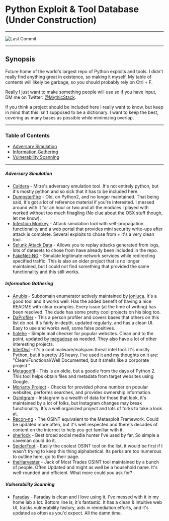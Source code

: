 # Python Exploit & Tool Database (Under Construction)
___
![Last Commit](https://img.shields.io/github/last-commit/MythicStack/Python-Security-Tool-Database)
___
## Synopsis
 Future home of the world's largest repo of Python exploits and tools. I didn't really find anything great in existence, so making it myself. My table of contents will likely be garbage, so you should probably rely on Ctrl + F.
 
 Really I just want to make something people will use so if you have input, DM me on Twitter: [@MythicStack](https://www.twitter.com/MythicStack). 
 
 If you think a project should be included here I really want to know, but keep in mind that this isn't supposed to be a dictionary. I want to keep the best, covering as many bases as possible while minimizing overlap.

___

### Table of Contents

 - [Adversary Simulation](#adversary-simulation)
 - [Information  Gathering](#information-gathering)
 - [Vulnerability Scanning](#vulnerability-scanning)

___


##### Adversary Simulation

- [Caldera](https://github.com/mitre/caldera) - Mitre's adversary emulation tool. It's not entirely python, but it's mostly python and so sick that it has to be included here.
- [DumpsterFire](https://github.com/TryCatchHCF/DumpsterFire) - Old, on Python2, and no longer maintained. That being said, it's got a lot of reference material if you're interested. I messed around with it for an hour or two and all the modules I played with worked without too much finagling (No clue about the OSX stuff though, let me know).
- [Infection Monkey](https://github.com/guardicore/monkey) - Attack simulation tool with self-propagation functionality and a web portal that provides mini security write-ups after attack is complete. Several exploits to chose from + it's a very clean tool.
- [Splunk Attack Data](https://github.com/splunk/attack_data) - Allows you to replay attacks generated from logs, lots of datasets to chose from have already been included in the repo. 
- [FakeNet-NG](https://github.com/mandiant/flare-fakenet-ng) - Simulate legitimate network services while redirecting specified traffic. This is also an older project that is no longer maintained, but I could not find something that provided the same functionality and this still works.


##### Information Gathering

- [Anubis](https://github.com/jonluca/Anubis) - Subdomain enumerator actively maintained by [jonluca](https://github.com/jonluca). It's a good tool and it works well. Has the added benefit of having a nice README with clear examples. Every issue (at the time of writing) has been resolved. The dude has some pretty cool projects on his blog too.
- [DaProfiler](https://github.com/daprofiler/DaProfiler) - This a person profiler and covers bases that others on this list do not. It's fairly in-depth, updated regularly, and has a clean UI. Easy to use and works well, some false positives.
- [holehe](https://github.com/megadose/holehe) - Simple mail checker for popular websites. Clean and to the point, updated by [megadose](https://twitter.com/palenath) as needed. They also have a lot of other interesting projects.
- [IntelOwl](https://github.com/intelowlproject/IntelOwl) - It's a cool malware/malspam threat intel tool. It's mostly Python, but it's pretty JS heavy. I've used it and my thoughts on it are: "Clean/Functional/Well Documented, but it smells like a corporate project."
- [Metagoofil](https://github.com/laramies/metagoofil) - This is an oldie, but a goodie from the days of Python 2. This tool helps obtain files and metadata from target websites using Google.
- [Moriarty Project](https://github.com/AzizKpln/Moriarty-Project) - Checks for provided phone number on popular websites, performs searches, and provides ownership information.
- [Osintgram](https://github.com/Datalux/Osintgram) - Instagram is a wealth of data for those that look, it's maintained by a lot of folks, but Instagram changes may break functionality. It's a well organized project and lots of forks to take a look at.
- [Recon-ng](https://github.com/lanmaster53/recon-ng) - The OSINT equivalent to the Metasploit Framework. Could be updated more often, but it's well respected and there's decades of content on the internet to help you get familiar with it. 
- [sherlock](https://github.com/sherlock-project/sherlock) - Best broad social media hunter I've used by far. So simple a caveman could do it. 
- [SpiderFoot](https://github.com/smicallef/spiderfoot) - Easily the coolest OSINT tool on the list, it would be first if I wasn't trying to keep this thing alphabetical. Its perks are too numerous to outline here, go to their page.
- [theHarvester](https://github.com/laramies/theHarvester) - Jack of Most Trades OSINT tool maintained by a bunch of people. Often Updated and might as well be a household name. It's well-rounded and efficient. What more could you ask for?


##### Vulnerability Scanning

- [Faraday](https://github.com/infobyte/faraday) - Faraday is clean and I love using it, I've messed with it in my home lab a lot. Bottom line is, it's fantastic. It has a clean & intuitive web UI, tracks vulnerability history, aids in remediation efforts, and it's updated as often as you'd expect. All the damn time.